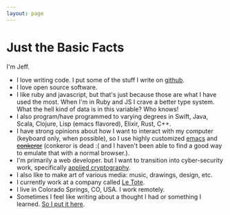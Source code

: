 ```yaml
---
layout: page
---
```

# Just the Basic Facts

I'm Jeff.

* I love writing code. I put some of the stuff I write on [github][].
* I love open source software.
* I like ruby and javascript, but that's just because those are what I have used the most. When I'm in Ruby and JS I crave a better type system. What the hell kind of data is in this variable? Who knows!
* I also program/have programmed to varying degrees in Swift, Java, Scala, Clojure, Lisp (emacs flavored), Elixir, Rust, C++.
* I have strong opinions about how I want to interact with my computer (keyboard only, when possible), so I use highly customized [emacs][] and ~~[conkeror][]~~ (conkeror is dead :( and I haven't been able to find a good way to emulate that with a normal browser.).
* I'm primarily a web developer. but I want to transition into cyber-security work, specifically [applied cryptography](/2018/04/08/applied-cryptography/).
* I also like to make art of various media: music, drawings, design, etc.
* I currently work at a company called [Le Tote][].
* I live in Colorado Springs, CO, USA. I work remotely.
* Sometimes I feel like writing about a thought I had or something I learned. [So I put it here](/blog).

[github]: http://github.com/jeffgran
[emacs]: http://www.gnu.org/software/emacs/
[conkeror]: http://conkeror.org/
[Le Tote]: https://letote.com/careers
